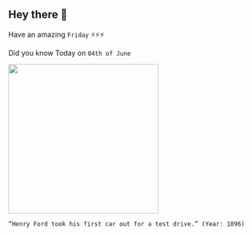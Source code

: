 ## Hey there 👋
Have an amazing `Friday` ⚡⚡⚡

Did you know Today on `04th of June`
 
 [<img src="https://th.thgim.com/children/jv79f8/article24056083.ece/ALTERNATES/FREE_960/03istbFordQuadricyclejpg" width="300" />](https://www.thehindu.com/children/fords-first-test-drive-in-a-quadricycle/article24056084.ece#:~:text=On%20June%204%2C%201896%2C%20Henry,on%20the%20way%20to%20greatness.) 
 ```
“Henry Ford took his first car out for a test drive.” (Year: 1896)
```
